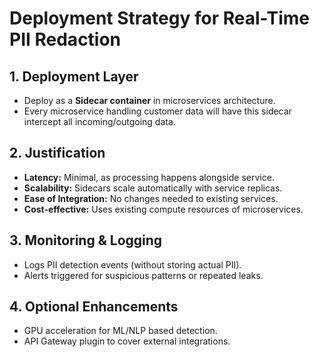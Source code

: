 # Deployment Strategy for Real-Time PII Redaction

## 1. Deployment Layer
- Deploy as a **Sidecar container** in microservices architecture.
- Every microservice handling customer data will have this sidecar intercept all incoming/outgoing data.

## 2. Justification
- **Latency:** Minimal, as processing happens alongside service.
- **Scalability:** Sidecars scale automatically with service replicas.
- **Ease of Integration:** No changes needed to existing services.
- **Cost-effective:** Uses existing compute resources of microservices.

## 3. Monitoring & Logging
- Logs PII detection events (without storing actual PII).
- Alerts triggered for suspicious patterns or repeated leaks.

## 4. Optional Enhancements
- GPU acceleration for ML/NLP based detection.
- API Gateway plugin to cover external integrations.
